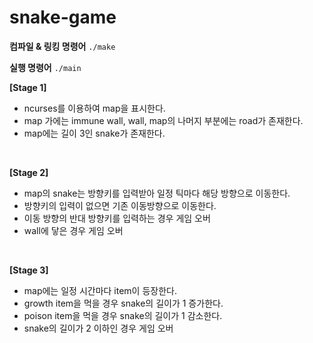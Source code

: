 # snake-game


**컴파일 & 링킹 명령어** `./make` <br>

**실행 명령어** `./main` <br>

**[Stage 1]**
- ncurses를 이용하여 map을 표시한다.
- map 가에는 immune wall, wall, map의 나머지 부분에는 road가 존재한다.
- map에는 길이 3인 snake가 존재한다.
<br>

**[Stage 2]**
- map의 snake는 방향키를 입력받아 일정 틱마다 해당 방향으로 이동한다.
- 방향키의 입력이 없으면 기존 이동방향으로 이동한다.
- 이동 방향의 반대 방향키를 입력하는 경우 게임 오버
- wall에 닿은 경우 게임 오버
<br>

**[Stage 3]**
- map에는 일정 시간마다 item이 등장한다.
- growth item을 먹을 경우 snake의 길이가 1 증가한다.
- poison item을 먹을 경우 snake의 길이가 1 감소한다.
- snake의 길이가 2 이하인 경우 게임 오버
